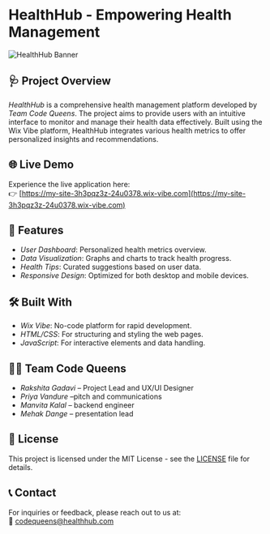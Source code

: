 # HealthHub - Empowering Health Management

![HealthHub Banner](https://example.com/banner-image.jpg)  <!-- Replace with your actual image URL -->

## 🩺 Project Overview

*HealthHub* is a comprehensive health management platform developed by *Team Code Queens*. The project aims to provide users with an intuitive interface to monitor and manage their health data effectively. Built using the Wix Vibe platform, HealthHub integrates various health metrics to offer personalized insights and recommendations.

## 🌐 Live Demo

Experience the live application here:  
👉 [https://my-site-3h3pqz3z-24u0378.wix-vibe.com](https://my-site-3h3pqz3z-24u0378.wix-vibe.com)

## 🔧 Features

- *User Dashboard*: Personalized health metrics overview.
- *Data Visualization*: Graphs and charts to track health progress.
- *Health Tips*: Curated suggestions based on user data.
- *Responsive Design*: Optimized for both desktop and mobile devices.

## 🛠️ Built With

- *Wix Vibe*: No-code platform for rapid development.
- *HTML/CSS*: For structuring and styling the web pages.
- *JavaScript*: For interactive elements and data handling.

## 👩‍💻 Team Code Queens

- *Rakshita Gadavi* – Project Lead and UX/UI Designer
- *Priya Vandure* –pitch and communications
- *Manvita Kalal* – backend engineer
- *Mehak Dange* – presentation lead

## 📄 License

This project is licensed under the MIT License - see the [LICENSE](LICENSE) file for details.

## 📞 Contact

For inquiries or feedback, please reach out to us at:  
📧 [codequeens@healthhub.com](mailto:codequeens@healthhub.com)
